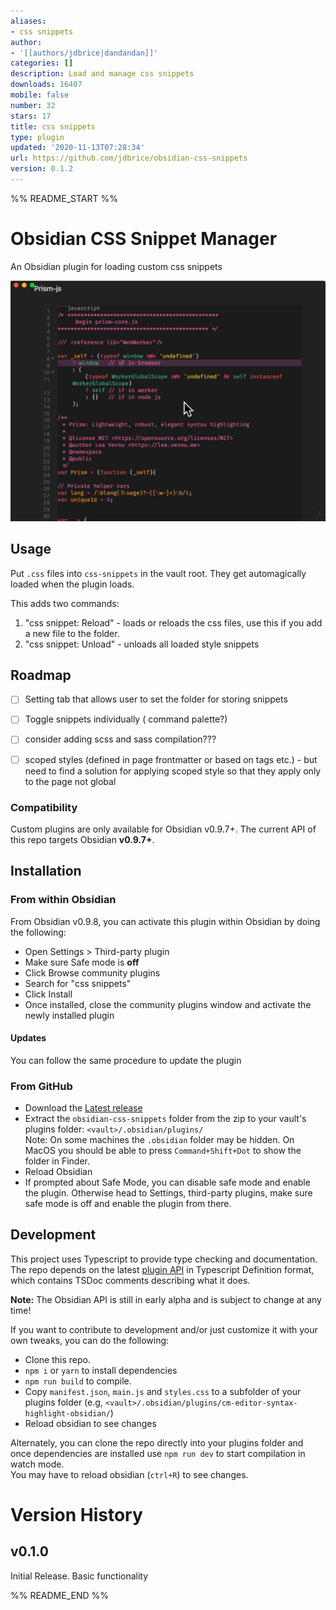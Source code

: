 ```yaml
---
aliases:
- css snippets
author:
- '[[authors/jdbrice|dandandan]]'
categories: []
description: Load and manage css snippets
downloads: 16407
mobile: false
number: 32
stars: 17
title: css snippets
type: plugin
updated: '2020-11-13T07:28:34'
url: https://github.com/jdbrice/obsidian-css-snippets
version: 0.1.2
---
```


%% README_START %%

# Obsidian CSS Snippet Manager

An Obsidian plugin for loading custom css snippets

![Example gif](https://raw.githubusercontent.com/jdbrice/obsidian-css-snippets/HEAD/assets/obsidian-css-snippets.gif)

## Usage

Put `.css` files into `css-snippets` in the vault root. They get automagically loaded when the plugin loads. 

This adds two commands:
1. "css snippet: Reload" - loads or reloads the css files, use this if you add a new file to the folder. 
2. "css snippet: Unload" - unloads all loaded style snippets

## Roadmap
- [ ] Setting tab that allows user to set the folder for storing snippets
- [ ] Toggle snippets individually ( command palette?)
- [ ] consider adding scss and sass compilation??? 
- [ ] scoped styles (defined in page frontmatter or based on tags etc.) - but need to find a solution for applying scoped style so that they apply only to the page not global


### Compatibility

Custom plugins are only available for Obsidian v0.9.7+.
The current API of this repo targets Obsidian **v0.9.7+**. 



## Installation

### From within Obsidian
From Obsidian v0.9.8, you can activate this plugin within Obsidian by doing the following:
- Open Settings > Third-party plugin
- Make sure Safe mode is **off**
- Click Browse community plugins
- Search for "css snippets"
- Click Install
- Once installed, close the community plugins window and activate the newly installed plugin
#### Updates
You can follow the same procedure to update the plugin

### From GitHub
- Download the [Latest release](https://github.com/jdbrice/obsidian-css-snippets/releases/latest)
- Extract the `obsidian-css-snippets` folder from the zip to your vault's plugins folder: `<vault>/.obsidian/plugins/`  
Note: On some machines the `.obsidian` folder may be hidden. On MacOS you should be able to press `Command+Shift+Dot` to show the folder in Finder.
- Reload Obsidian
- If prompted about Safe Mode, you can disable safe mode and enable the plugin.
Otherwise head to Settings, third-party plugins, make sure safe mode is off and
enable the plugin from there.

## Development

This project uses Typescript to provide type checking and documentation.  
The repo depends on the latest [plugin API](https://github.com/obsidianmd/obsidian-api) in Typescript Definition format, which contains TSDoc comments describing what it does.

**Note:** The Obsidian API is still in early alpha and is subject to change at any time!

If you want to contribute to development and/or just customize it with your own
tweaks, you can do the following:
- Clone this repo.
- `npm i` or `yarn` to install dependencies
- `npm run build` to compile.
- Copy `manifest.json`, `main.js` and `styles.css` to a subfolder of your plugins
folder (e.g, `<vault>/.obsidian/plugins/cm-editor-syntax-highlight-obsidian/`)
- Reload obsidian to see changes

Alternately, you can clone the repo directly into your plugins folder and once
dependencies are installed use `npm run dev` to start compilation in watch mode.  
You may have to reload obsidian (`ctrl+R`) to see changes.

# Version History

## v0.1.0
Initial Release. Basic functionality




%% README_END %%
